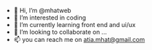 - 👋 Hi, I’m @mhatweb
- 👀 I’m interested in coding
- 🌱 I’m currently learning front end and ui/ux
- 💞️ I’m looking to collaborate on ...
- 📫 you can reach me on atia.mhat@gmail.com

<!---
mhatweb/mhatweb is a ✨ special ✨ repository because its `README.md` (this file) appears on your GitHub profile.
You can click the Preview link to take a look at your changes.
--->
